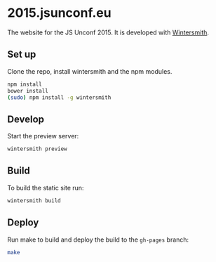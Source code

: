 # 2015.jsunconf.eu

The website for the JS Unconf 2015. It is developed with [Wintersmith](http://wintersmith.io).

## Set up

Clone the repo, install wintersmith and the npm modules.

```bash
npm install
bower install
(sudo) npm install -g wintersmith
```

## Develop

Start the preview server:

```bash
wintersmith preview
```

## Build

To build the static site run:

```bash
wintersmith build
```

## Deploy

Run make to build and deploy the build to the `gh-pages` branch:

```bash
make
```

